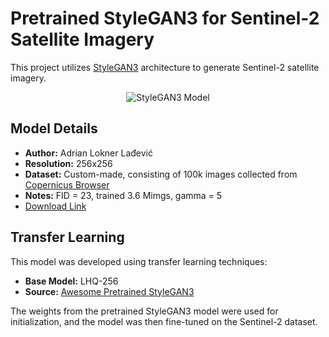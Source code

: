 
# Pretrained StyleGAN3 for Sentinel-2 Satellite Imagery
This project utilizes [StyleGAN3](https://github.com/NVlabs/stylegan3) architecture to generate Sentinel-2 satellite imagery.

<div align="center">
  <img src="https://github.com/user-attachments/assets/72572aa6-b1d9-4ec3-b0a8-03dce7533158" alt="StyleGAN3 Model" style="max-width: 100%; height: auto;" />
</div>

## Model Details
- **Author:** Adrian Lokner Lađević
- **Resolution:** 256x256 
- **Dataset:** Custom-made, consisting of 100k images collected from [Copernicus Browser](https://browser.dataspace.copernicus.eu/?zoom=5&lat=50.16282&lng=20.78613&demSource3D=%22MAPZEN%22&cloudCoverage=30&dateMode=SINGLE)
- **Notes:** FID = 23, trained 3.6 Mimgs, gamma = 5
- [Download Link](https://drive.google.com/file/d/15bk5vfo5AWnlt9DrNJjEjrCd5Ov19Ajz/view?usp=sharing)


## Transfer Learning

This model was developed using transfer learning techniques:

- **Base Model:** LHQ-256
- **Source:** [Awesome Pretrained StyleGAN3](https://github.com/justinpinkney/awesome-pretrained-stylegan3)

The weights from the pretrained StyleGAN3 model were used for initialization, and the model was then fine-tuned on the Sentinel-2 dataset.
